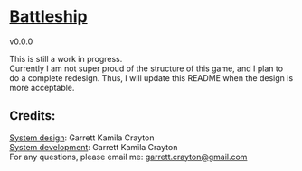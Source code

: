 # <u>Battleship</u>
v0.0.0

This is still a work in progress. \
Currently I am not super proud of the structure of this game, and I plan to do a complete redesign. Thus, I will update 
this README when the design is more acceptable. 

## Credits:
<u>System design</u>: Garrett Kamila Crayton \
<u>System development</u>: Garrett Kamila Crayton \
For any questions, please email me: [garrett.crayton@gmail.com][1]



[1]: mailto:garrett.crayton@gmail.com
